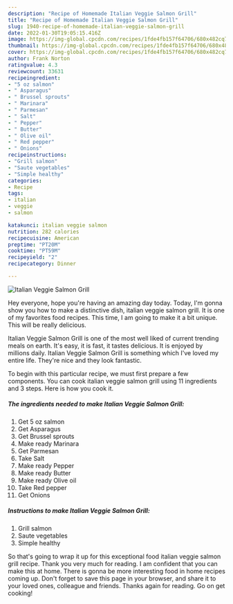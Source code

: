 ```yaml
---
description: "Recipe of Homemade Italian Veggie Salmon Grill"
title: "Recipe of Homemade Italian Veggie Salmon Grill"
slug: 1940-recipe-of-homemade-italian-veggie-salmon-grill
date: 2022-01-30T19:05:15.416Z
image: https://img-global.cpcdn.com/recipes/1fde4fb157f64706/680x482cq70/italian-veggie-salmon-grill-recipe-main-photo.jpg
thumbnail: https://img-global.cpcdn.com/recipes/1fde4fb157f64706/680x482cq70/italian-veggie-salmon-grill-recipe-main-photo.jpg
cover: https://img-global.cpcdn.com/recipes/1fde4fb157f64706/680x482cq70/italian-veggie-salmon-grill-recipe-main-photo.jpg
author: Frank Norton
ratingvalue: 4.3
reviewcount: 33631
recipeingredient:
- "5 oz salmon"
- " Asparagus"
- " Brussel sprouts"
- " Marinara"
- " Parmesan"
- " Salt"
- " Pepper"
- " Butter"
- " Olive oil"
- " Red pepper"
- " Onions"
recipeinstructions:
- "Grill salmon"
- "Saute vegetables"
- "Simple healthy"
categories:
- Recipe
tags:
- italian
- veggie
- salmon

katakunci: italian veggie salmon 
nutrition: 282 calories
recipecuisine: American
preptime: "PT20M"
cooktime: "PT59M"
recipeyield: "2"
recipecategory: Dinner

---
```



![Italian Veggie Salmon Grill](https://img-global.cpcdn.com/recipes/1fde4fb157f64706/680x482cq70/italian-veggie-salmon-grill-recipe-main-photo.jpg)

Hey everyone, hope you're having an amazing day today. Today, I'm gonna show you how to make a distinctive dish, italian veggie salmon grill. It is one of my favorites food recipes. This time, I am going to make it a bit unique. This will be really delicious.



Italian Veggie Salmon Grill is one of the most well liked of current trending meals on earth. It's easy, it is fast, it tastes delicious. It is enjoyed by millions daily. Italian Veggie Salmon Grill is something which I've loved my entire life. They're nice and they look fantastic.


To begin with this particular recipe, we must first prepare a few components. You can cook italian veggie salmon grill using 11 ingredients and 3 steps. Here is how you cook it.

<!--inarticleads1-->

##### The ingredients needed to make Italian Veggie Salmon Grill:

1. Get 5 oz salmon
1. Get  Asparagus
1. Get  Brussel sprouts
1. Make ready  Marinara
1. Get  Parmesan
1. Take  Salt
1. Make ready  Pepper
1. Make ready  Butter
1. Make ready  Olive oil
1. Take  Red pepper
1. Get  Onions




<!--inarticleads2-->

##### Instructions to make Italian Veggie Salmon Grill:

1. Grill salmon
1. Saute vegetables
1. Simple healthy




So that's going to wrap it up for this exceptional food italian veggie salmon grill recipe. Thank you very much for reading. I am confident that you can make this at home. There is gonna be more interesting food in home recipes coming up. Don't forget to save this page in your browser, and share it to your loved ones, colleague and friends. Thanks again for reading. Go on get cooking!

